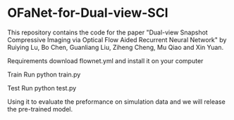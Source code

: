 # OFaNet-for-Dual-view-SCI
This repository contains the code for the paper "Dual-view Snapshot Compressive Imaging via Optical Flow Aided Recurrent Neural Network" by Ruiying Lu, Bo Chen, Guanliang Liu, Ziheng Cheng, Mu Qiao and Xin Yuan.

Requirements
download flownet.yml and install it on your computer 


Train
Run
python train.py

Test
Run
python test.py

Using it to evaluate the preformance on simulation data and we will release the pre-trained model.
